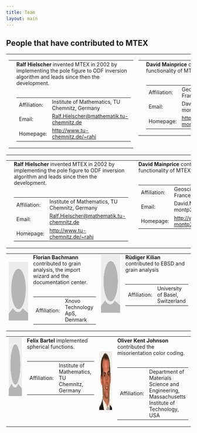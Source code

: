 ```yaml
---
title: Team
layout: main
---
```


## People that have contributed to MTEX

<table border='0' cellpadding='10'><tr>
	<td valign="top" width="1*">
		<table border='0' cellpadding='10'><tr>
			<td valign="top" width="140">
				<img src='files/pic/hielscher2.jpg' alt='Picture of Ralf Hielscher' height='160' width='120' border='0'/>
				<a id="contact:fmm"></a>
			</td><td valign="top" width="1*">
				<b>Ralf Hielscher</b> invented MTEX in 2002 by implementing the pole
				figure to ODF inversion algorithm and leads since then the development.<br /><br />
				<table border='0' cellpadding='3'><tr>
					<td> Affiliation: </td>
					<td> Institute of Mathematics, TU Chemnitz, Germany </td>
					</tr><tr>
					<td> Email: </td>
					<td> <a href="mailto:mail">Ralf.Hielscher@mathematik.tu-chemnitz.de</a> </td>
					</tr><tr>
					<td> Homepage: </td>
					<td> <a href="http://www.tu-chemnitz.de/~rahi">http://www.tu-chemnitz.de/~rahi</a></td>
				</tr></table>
			</td>
		</tr></table>
	</td><td valign="top" width="1*">
	<table border='0' cellpadding='10'><tr>
    <td valign="top" width="140">
    <img src='files/pic/mainprice.jpg' alt='Picture of David Mainprice' height='160' width='120' border='0'/>
    <a id="contact:p2nfft"></a>
  </td><td valign="top" width="2*" >
    <b>David Mainprice</b> contributed to the tensor functionality of MTEX.<br /><br />
    <table border='0' cellpadding='3'><tr>
      <td> Affiliation: </td>
      <td> Geosciences Montpellier, France</td>
    </tr><tr>
      <td> Email: </td>
      <td> <a href="mailto:David.Mainprice@gm.univ-montp2.fr"></a>David.Mainprice@gm.univ-montp2.fr</td>
    </tr><tr>
      <td> Homepage: </td>
	  <td> <a href="http://www.gm.univ-montp2.fr/PERSO/mainprice/">http://www.gm.univ-montp2.fr/PERSO/mainprice/</a>
      </td>
    </tr></table>
  </td>
  </tr></table>
  </td>
</tr></table>

<table border='0' cellpadding='10'><tr>
  <td valign="top" width="140">
    <img src='files/pic/hielscher2.jpg' alt='Picture of Ralf Hielscher' height='160' width='120' border='0'/>
    <a id="contact:fmm"></a>
  </td><td valign="top" width="1*">
    <b>Ralf Hielscher</b> invented MTEX in 2002 by implementing the pole
    figure to ODF inversion algorithm and leads since then the development.<br /><br />
    <table border='0' cellpadding='3'><tr>
      <td> Affiliation: </td>
      <td> Institute of Mathematics, TU Chemnitz, Germany </td>
    </tr><tr>
      <td> Email: </td>
      <td> <a href="mailto:mail">Ralf.Hielscher@mathematik.tu-chemnitz.de</a> </td>
    </tr><tr>
      <td> Homepage: </td>
	  <td> <a href="http://www.tu-chemnitz.de/~rahi">http://www.tu-chemnitz.de/~rahi</a></td>
    </tr></table>
  </td>
    <td valign="top" width="140">
    <img src='files/pic/mainprice.jpg' alt='Picture of David Mainprice' height='160' width='120' border='0'/>
    <a id="contact:p2nfft"></a>
  </td><td valign="top" width="2*" >
    <b>David Mainprice</b> contributed to the tensor functionality of MTEX.<br /><br />
    <table border='0' cellpadding='3'><tr>
      <td> Affiliation: </td>
      <td> Geosciences Montpellier, France</td>
    </tr><tr>
      <td> Email: </td>
      <td> <a href="mailto:David.Mainprice@gm.univ-montp2.fr"></a>David.Mainprice@gm.univ-montp2.fr</td>
    </tr><tr>
      <td> Homepage: </td>
	  <td> <a href="http://www.gm.univ-montp2.fr/PERSO/mainprice/">http://www.gm.univ-montp2.fr/PERSO/mainprice/</a>
      </td>
    </tr></table>
  </td>
</tr></table>

<table border='0' cellpadding='10'><tr>
  <td width="140">
    <img src='files/pic/unknown.jpg' alt='Picture of Florian Bachmann' height='160' width='120' border='0'/>
    <a id="contact:memd"></a>
  </td><td valign="top" width="3*">
    <b>Florian Bachmann</b> contributed to grain analysis, the import wizard and
    the documentation center.<br /><br />
    <table border='0' cellpadding='3'><tr>
      <td> Affiliation: </td>
      <td> Xnovo Technology ApS, Denmark </td>
    </tr></table>
  </td> <td valign="top"  width="140">
    <img src='files/pic/unknown.jpg' alt='Picture of Kilian' height='160' width='120' border='0'/>
    <a id="contact:memd"></a>
  </td><td valign="top" width="4*">
    <b>Rüdiger Kilian</b> contributed to EBSD and grain analysis <br /><br />
    <table border='0' cellpadding='3'><tr>
      <td> Affiliation: </td>
      <td> University of Basel, Switzerland </td>
    </tr></table>
  </td>
</tr></table>


<table border='0' cellpadding='10'><tr>
  <td valign="top" width="140">
    <img src='files/pic/unknown.jpg' alt='Picture of David Mainprice' height='160' width='120' border='0'/>
    <a id="contact:p2nfft"></a>
  </td><td valign="top" width="2*">
    <b>Felix Bartel</b> implemented spherical functions.<br /><br />
    <table border='0' cellpadding='3'><tr>
      <td> Affiliation: </td>
      <td> Institute of Mathematics, TU Chemnitz, Germany</td>
    </tr></table>
  </td>
  <td width="140">
    <img src='files/pic/Oliver_Johnson.jpg' alt='Picture of Oliver Kent Johnson' height='160' width='120' border='0'/>
    <a id="contact:p2nfft"></a>
  </td><td valign="top" width="3*">
    <b>Oliver Kent Johnson</b> contributed the misorientation color coding.  <br/><br />
    <table border='0' cellpadding='3'><tr>
      <td> Affiliation: </td>
      <td> Department of Materials Science and Engineering, Massachusetts Institute of Technology, USA</td>
    </tr></table>
  </td>
</tr></table>

